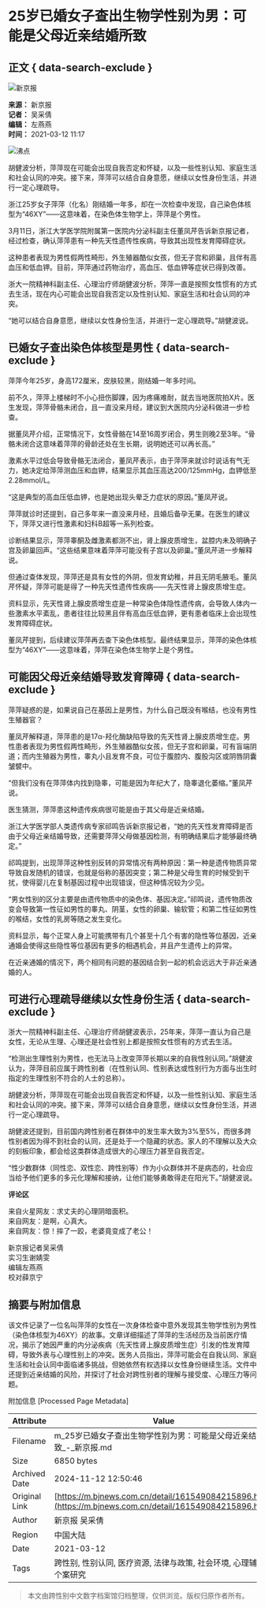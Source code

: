 # 25岁已婚女子查出生物学性别为男：可能是父母近亲结婚所致

## 正文 { data-search-exclude }


![新京报](https://static.bjnews.com.cn/wap/img/top-logo.png)

**来源：** 新京报  
**记者：** 吴采倩  
**编辑：** 左燕燕  
**时间：** 2021-03-12 11:17

![沸点](https://media.bjnews.com.cn/column/2023/09/07/5363876190018940135.jpg)

胡健波分析，萍萍现在可能会出现自我否定和怀疑，以及一些性别认知、家庭生活和社会认同的冲突。接下来，萍萍可以结合自身意愿，继续以女性身份生活，并进行一定心理疏导。

浙江25岁女子萍萍（化名）刚结婚一年多，却在一次检查中发现，自己染色体核型为“46XY”——这意味着，在染色体生物学上，萍萍是个男性。

3月11日，浙江大学医学院附属第一医院内分泌科副主任董凤芹告诉新京报记者，经过检查，确认萍萍患有一种先天性遗传性疾病，导致其出现性发育障碍症状。

这种患者表现为男性假两性畸形，外生殖器酷似女孩，但无子宫和卵巢，且伴有高血压和低血钾。目前，萍萍通过药物治疗，高血压、低血钾等症状已得到改善。

浙大一院精神科副主任、心理治疗师胡健波分析，萍萍一直是按照女性惯有的方式去生活，现在内心可能会出现自我否定以及性别认知、家庭生活和社会认同的冲突。

“她可以结合自身意愿，继续以女性身份生活，并进行一定心理疏导。”胡健波说。

## 已婚女子查出染色体核型是男性 { data-search-exclude }

萍萍今年25岁，身高172厘米，皮肤较黑，刚结婚一年多时间。

前不久，萍萍上楼梯时不小心扭伤脚踝，因为疼痛难耐，就去当地医院拍X片。医生发现，萍萍骨骼未闭合，且一直没来月经，建议到大医院内分泌科做进一步检查。

据董凤芹介绍，正常情况下，女性骨骼在14至16周岁闭合，男生则晚2至3年。“骨骼未闭合这意味着萍萍的骨龄还处在生长期，说明她还可以再长高。”

激素水平过低会导致骨骼无法闭合，董凤芹表示，由于萍萍来就诊时说话有气无力，她决定给萍萍测血压和血钾，结果显示其血压高达200/125mmHg，血钾低至2.28mmol/L。

“这是典型的高血压低血钾，也是她出现头晕乏力症状的原因。”董凤芹说。

萍萍就诊时还提到，自己多年来一直没来月经，且婚后备孕无果。在医生的建议下，萍萍又进行性激素和妇科B超等一系列检查。

诊断结果显示，萍萍睾酮及雌激素都测不出，肾上腺皮质增生，盆腔内未及明确子宫及卵巢回声。“这些结果意味着萍萍可能没有子宫以及卵巢。”董凤芹进一步解释说。

但通过查体发现，萍萍还是具有女性的外阴，但发育幼稚，并且无阴毛腋毛。董凤芹怀疑，萍萍可能是得了一种先天性遗传性疾病——先天性肾上腺皮质增生症。

资料显示，先天性肾上腺皮质增生症是一种常染色体隐性遗传病，会导致人体内一些激素水平紊乱，患者往往比较黑且伴有高血压低血钾，更有患者临床上会出现性发育障碍症状。

董凤芹提到，后续建议萍萍再去查下染色体核型。最终结果显示，萍萍的染色体核型为“46XY”——这意味着，萍萍在染色体生物学上是个男性。

## 可能因父母近亲结婚导致发育障碍 { data-search-exclude }

萍萍疑惑的是，如果说自己在基因上是男性，为什么自己既没有喉结，也没有男性生殖器官？

董凤芹解释道，萍萍患的是17α-羟化酶缺陷导致的先天性肾上腺皮质增生症。男性患者表现为男性假两性畸形，外生殖器酷似女孩，但无子宫和卵巢，可有盲端阴道；而内生殖器为男性，睾丸小且发育不良，可位于腹腔内、腹股沟区或阴唇阴囊皱襞中。

“但我们没有在萍萍体内找到隐睾，可能是因为年纪大了，隐睾退化萎缩。”董凤芹说。

医生猜测，萍萍患这种遗传疾病很可能是由于其父母是近亲结婚。

浙江大学医学部人类遗传病专家祁鸣告诉新京报记者，“她的先天性发育障碍是否由于父母近亲结婚导致，还需要萍萍父母做基因检测，有明确结果后才能够最终确定。”

祁鸣提到，出现萍萍这种性别反转的异常情况有两种原因：第一种是遗传物质异常导致自发随机的错误，也就是俗称的基因突变；第二种是父母生育的时候受到干扰，使得婴儿在复制基因过程中出现错误，但这种情况较为少见。

“男女性别的区分主要是由遗传物质中的染色体、基因决定。”祁鸣说，遗传物质改变会导致第一性征如男性的睾丸、阴茎，女性的卵巢、输软管；和第二性征如男性的喉结，女性的乳房等随之发生变化。

资料显示，每个正常人身上可能携带有几个甚至十几个有害的隐性等位基因，近亲通婚会使得这些隐性等位基因有更多的相遇机会，并且产生遗传上的异常。

在近亲通婚的情况下，两个相同有问题的基因结合到一起的机会远远大于非近亲通婚的人。

## 可进行心理疏导继续以女性身份生活 { data-search-exclude }

浙大一院精神科副主任、心理治疗师胡健波表示，25年来，萍萍一直认为自己是女性，无论从生理、心理还是社会性别上都是按照女性惯有的方式去生活。

“检测出生理性别为男性，也无法马上改变萍萍长期以来的自我性别认同。”胡健波认为，萍萍目前应属于跨性别者（在性别认同、性别表达或性别行为方面与出生时指定的生理性别不符合的人士的总称）。

胡健波分析，萍萍现在可能会出现自我否定和怀疑，以及一些性别认知、家庭生活和社会认同的冲突。接下来，萍萍可以结合自身意愿，继续以女性身份生活，并进行一定心理疏导。

胡健波还提到，目前国内跨性别者在群体中的发生率大致为3%至5%，而很多跨性别者因为得不到社会的认同，还是处于一个隐藏的状态。家人的不理解以及大众的刻板印象，都会给这类群体造成很大的心理压力甚至自我否定。

“性少数群体（同性恋、双性恋、跨性别等）作为小众群体并不是病态的，社会应当给予他们更多的多元化理解和接纳，让他们能够勇敢得走在阳光下。”胡健波说。

**评论区**

来自火星网友：求丈夫的心理阴暗面积。  
来自网友：是啊，心真大。  
来自网友：惊！摔了一跤，老婆竟变成了老公！  

新京报记者吴采倩  
实习生谢婧雯  
编辑左燕燕  
校对薛京宁

## 摘要与附加信息

<!-- tcd_abstract -->
该文件记录了一位名叫萍萍的女性在一次身体检查中意外发现其生物学性别为男性（染色体核型为46XY）的故事。文章详细描述了萍萍的生活经历及当前医疗情况，揭示了她因严重的内分泌疾病（先天性肾上腺皮质增生症）引发的性发育障碍，导致外表与心理性别上的冲突。医务人员指出，萍萍可能会在自我认同、家庭生活和社会认同中面临诸多挑战，但她依然有权选择以女性身份继续生活。文件中还提到近亲结婚的风险，并探讨了社会对跨性别者的理解与接受度、心理压力等问题。
<!-- tcd_abstract_end -->

附加信息 [Processed Page Metadata]

| Attribute       | Value                                  |
|-----------------|----------------------------------------|
| Filename        | m_25岁已婚女子查出生物学性别为男：可能是父母近亲结婚所致_-_新京报.md                             |
| Size            | 6850 bytes                           |
| Archived Date   | 2024-11-12 12:50:46                             |
| Original Link   | [https://m.bjnews.com.cn/detail/161549084215896.html](https://m.bjnews.com.cn/detail/161549084215896.html)                       |
| Author          | 新京报 吴采倩                               |
| Region          | 中国大陆                               |
| Date            | 2021-03-12                                 |
| Tags            | 跨性别, 性别认同, 医疗资源, 法律与政策, 社会环境, 心理辅导, 个案研究                                 |
>
> 本文由跨性别中文数字档案馆归档整理，仅供浏览。版权归原作者所有。
>